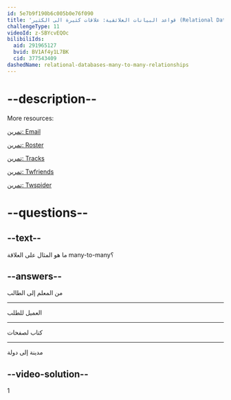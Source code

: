 ```yaml
---
id: 5e7b9f190b6c005b0e76f090
title: 'قواعد البيانات العلائقية: علاقات كثيرة الى الكثير (Relational Databases: Many-to-many Relationships)'
challengeType: 11
videoId: z-SBYcvEQOc
bilibiliIds:
  aid: 291965127
  bvid: BV1Af4y1L7BK
  cid: 377543409
dashedName: relational-databases-many-to-many-relationships
---
```


# --description--

More resources:

<a href="https://www.youtube.com/watch?v=uQ3Qv1z_Vao" target="_blank" rel="noopener noreferrer nofollow">تمرين: Email</a>

<a href="https://www.youtube.com/watch?v=qEkUEAz8j3o" target="_blank" rel="noopener noreferrer nofollow">تمرين: Roster</a>

<a href="https://www.youtube.com/watch?v=I-E7avcPeSE" target="_blank" rel="noopener noreferrer nofollow">تمرين: Tracks</a>

<a href="https://www.youtube.com/watch?v=RZRAoBFIH6A" target="_blank" rel="noopener noreferrer nofollow">تمرين: Twfriends</a>

<a href="https://www.youtube.com/watch?v=xBaJddvJL4A" target="_blank" rel="noopener noreferrer nofollow">تمرين: Twspider</a>

# --questions--

## --text--

ما هو المثال على العلاقة many-to-many؟

## --answers--

من المعلم إلى الطالب

---

العميل للطلب

---

كتاب لصفحات

---

مدينة إلى دولة

## --video-solution--

1


